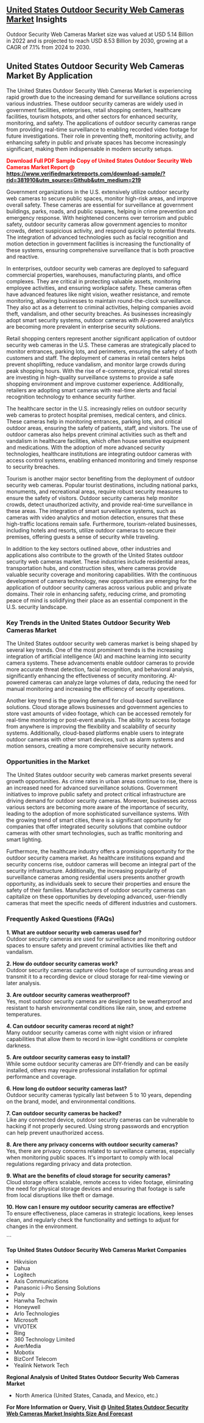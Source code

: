 <h2><a href="https://www.verifiedmarketreports.com/download-sample/?rid=381910&amp;utm_source=Github&amp;utm_medium=219" target="_blank">United States Outdoor Security Web Cameras Market</a> Insights</h2><p>Outdoor Security Web Cameras Market size was valued at USD 5.14 Billion in 2022 and is projected to reach USD 8.53 Billion by 2030, growing at a CAGR of 7.1% from 2024 to 2030.</p><p> <h2>United States Outdoor Security Web Cameras Market By Application</h2> <p>The United States Outdoor Security Web Cameras Market is experiencing rapid growth due to the increasing demand for surveillance solutions across various industries. These outdoor security cameras are widely used in government facilities, enterprises, retail shopping centers, healthcare facilities, tourism hotspots, and other sectors for enhanced security, monitoring, and safety. The applications of outdoor security cameras range from providing real-time surveillance to enabling recorded video footage for future investigations. Their role in preventing theft, monitoring activity, and enhancing safety in public and private spaces has become increasingly significant, making them indispensable in modern security setups.</p> <p><strong><p><span class=""><span style="color: #ff0000;"><strong>Download Full PDF Sample Copy of United States Outdoor Security Web Cameras Market Report</strong> @ </span><a href="https://www.verifiedmarketreports.com/download-sample/?rid=381910&amp;utm_source=Github&amp;utm_medium=219" target="_blank">https://www.verifiedmarketreports.com/download-sample/?rid=381910&amp;utm_source=Github&amp;utm_medium=219</a></span></p></strong></p> <p>Government organizations in the U.S. extensively utilize outdoor security web cameras to secure public spaces, monitor high-risk areas, and improve overall safety. These cameras are essential for surveillance at government buildings, parks, roads, and public squares, helping in crime prevention and emergency response. With heightened concerns over terrorism and public safety, outdoor security cameras allow government agencies to monitor crowds, detect suspicious activity, and respond quickly to potential threats. The integration of advanced technologies such as facial recognition and motion detection in government facilities is increasing the functionality of these systems, ensuring comprehensive surveillance that is both proactive and reactive.</p> <p>In enterprises, outdoor security web cameras are deployed to safeguard commercial properties, warehouses, manufacturing plants, and office complexes. They are critical in protecting valuable assets, monitoring employee activities, and ensuring workplace safety. These cameras often have advanced features like night vision, weather resistance, and remote monitoring, allowing businesses to maintain round-the-clock surveillance. They also act as a deterrent to criminal activities, helping companies avoid theft, vandalism, and other security breaches. As businesses increasingly adopt smart security systems, outdoor cameras with AI-powered analytics are becoming more prevalent in enterprise security solutions.</p> <p>Retail shopping centers represent another significant application of outdoor security web cameras in the U.S. These cameras are strategically placed to monitor entrances, parking lots, and perimeters, ensuring the safety of both customers and staff. The deployment of cameras in retail centers helps prevent shoplifting, reduce vandalism, and monitor large crowds during peak shopping hours. With the rise of e-commerce, physical retail stores are investing in high-quality surveillance systems to provide a safe shopping environment and improve customer experience. Additionally, retailers are adopting smart cameras with real-time alerts and facial recognition technology to enhance security further.</p> <p>The healthcare sector in the U.S. increasingly relies on outdoor security web cameras to protect hospital premises, medical centers, and clinics. These cameras help in monitoring entrances, parking lots, and critical outdoor areas, ensuring the safety of patients, staff, and visitors. The use of outdoor cameras also helps prevent criminal activities such as theft and vandalism in healthcare facilities, which often house sensitive equipment and medications. With the adoption of more advanced security technologies, healthcare institutions are integrating outdoor cameras with access control systems, enabling enhanced monitoring and timely response to security breaches.</p> <p>Tourism is another major sector benefiting from the deployment of outdoor security web cameras. Popular tourist destinations, including national parks, monuments, and recreational areas, require robust security measures to ensure the safety of visitors. Outdoor security cameras help monitor crowds, detect unauthorized activity, and provide real-time surveillance in these areas. The integration of smart surveillance systems, such as cameras with video analytics and motion detection, ensures that these high-traffic locations remain safe. Furthermore, tourism-related businesses, including hotels and resorts, utilize outdoor cameras to secure their premises, offering guests a sense of security while traveling.</p> <p>In addition to the key sectors outlined above, other industries and applications also contribute to the growth of the United States outdoor security web cameras market. These industries include residential areas, transportation hubs, and construction sites, where cameras provide valuable security coverage and monitoring capabilities. With the continuous development of camera technology, new opportunities are emerging for the application of outdoor security cameras across various public and private domains. Their role in enhancing safety, reducing crime, and promoting peace of mind is solidifying their place as an essential component in the U.S. security landscape.</p> <h3>Key Trends in the United States Outdoor Security Web Cameras Market</h3> <p>The United States outdoor security web cameras market is being shaped by several key trends. One of the most prominent trends is the increasing integration of artificial intelligence (AI) and machine learning into security camera systems. These advancements enable outdoor cameras to provide more accurate threat detection, facial recognition, and behavioral analysis, significantly enhancing the effectiveness of security monitoring. AI-powered cameras can analyze large volumes of data, reducing the need for manual monitoring and increasing the efficiency of security operations.</p> <p>Another key trend is the growing demand for cloud-based surveillance solutions. Cloud storage allows businesses and government agencies to store vast amounts of video footage, which can be accessed remotely for real-time monitoring or post-event analysis. The ability to access footage from anywhere is improving the flexibility and scalability of security systems. Additionally, cloud-based platforms enable users to integrate outdoor cameras with other smart devices, such as alarm systems and motion sensors, creating a more comprehensive security network.</p> <h3>Opportunities in the Market</h3> <p>The United States outdoor security web cameras market presents several growth opportunities. As crime rates in urban areas continue to rise, there is an increased need for advanced surveillance solutions. Government initiatives to improve public safety and protect critical infrastructure are driving demand for outdoor security cameras. Moreover, businesses across various sectors are becoming more aware of the importance of security, leading to the adoption of more sophisticated surveillance systems. With the growing trend of smart cities, there is a significant opportunity for companies that offer integrated security solutions that combine outdoor cameras with other smart technologies, such as traffic monitoring and smart lighting.</p> <p>Furthermore, the healthcare industry offers a promising opportunity for the outdoor security camera market. As healthcare institutions expand and security concerns rise, outdoor cameras will become an integral part of the security infrastructure. Additionally, the increasing popularity of surveillance cameras among residential users presents another growth opportunity, as individuals seek to secure their properties and ensure the safety of their families. Manufacturers of outdoor security cameras can capitalize on these opportunities by developing advanced, user-friendly cameras that meet the specific needs of different industries and customers.</p> <h3>Frequently Asked Questions (FAQs)</h3> <p><strong>1. What are outdoor security web cameras used for?</strong><br>Outdoor security cameras are used for surveillance and monitoring outdoor spaces to ensure safety and prevent criminal activities like theft and vandalism.</p> <p><strong>2. How do outdoor security cameras work?</strong><br>Outdoor security cameras capture video footage of surrounding areas and transmit it to a recording device or cloud storage for real-time viewing or later analysis.</p> <p><strong>3. Are outdoor security cameras weatherproof?</strong><br>Yes, most outdoor security cameras are designed to be weatherproof and resistant to harsh environmental conditions like rain, snow, and extreme temperatures.</p> <p><strong>4. Can outdoor security cameras record at night?</strong><br>Many outdoor security cameras come with night vision or infrared capabilities that allow them to record in low-light conditions or complete darkness.</p> <p><strong>5. Are outdoor security cameras easy to install?</strong><br>While some outdoor security cameras are DIY-friendly and can be easily installed, others may require professional installation for optimal performance and coverage.</p> <p><strong>6. How long do outdoor security cameras last?</strong><br>Outdoor security cameras typically last between 5 to 10 years, depending on the brand, model, and environmental conditions.</p> <p><strong>7. Can outdoor security cameras be hacked?</strong><br>Like any connected device, outdoor security cameras can be vulnerable to hacking if not properly secured. Using strong passwords and encryption can help prevent unauthorized access.</p> <p><strong>8. Are there any privacy concerns with outdoor security cameras?</strong><br>Yes, there are privacy concerns related to surveillance cameras, especially when monitoring public spaces. It's important to comply with local regulations regarding privacy and data protection.</p> <p><strong>9. What are the benefits of cloud storage for security cameras?</strong><br>Cloud storage offers scalable, remote access to video footage, eliminating the need for physical storage devices and ensuring that footage is safe from local disruptions like theft or damage.</p> <p><strong>10. How can I ensure my outdoor security cameras are effective?</strong><br>To ensure effectiveness, place cameras in strategic locations, keep lenses clean, and regularly check the functionality and settings to adjust for changes in the environment.</p> ```</p><p><strong>Top United States Outdoor Security Web Cameras Market Companies</strong></p><div data-test-id=""><p><li>Hikvision</li><li> Dahua</li><li> Logitech</li><li> Axis Communications</li><li> Panasonic i-Pro Sensing Solutions</li><li> Poly</li><li> Hanwha Techwin</li><li> Honeywell</li><li> Arlo Technologies</li><li> Microsoft</li><li> VIVOTEK</li><li> Ring</li><li> 360 Technology Limited</li><li> AverMedia</li><li> Mobotix</li><li> BizConf Telecom</li><li> Yealink Network Tech</li></p><div><strong>Regional Analysis of&nbsp;United States Outdoor Security Web Cameras Market</strong></div><ul><li dir="ltr"><p dir="ltr">North America&nbsp;(United States, Canada, and Mexico, etc.)</p></li></ul><p><strong>For More Information or Query, Visit @&nbsp;</strong><strong><a href="https://www.verifiedmarketreports.com/product/outdoor-security-web-cameras-market/?utm_source=Github&amp;utm_medium=219" target="_blank">United States Outdoor Security Web Cameras Market Insights Size And Forecast</a></strong></p></div>
